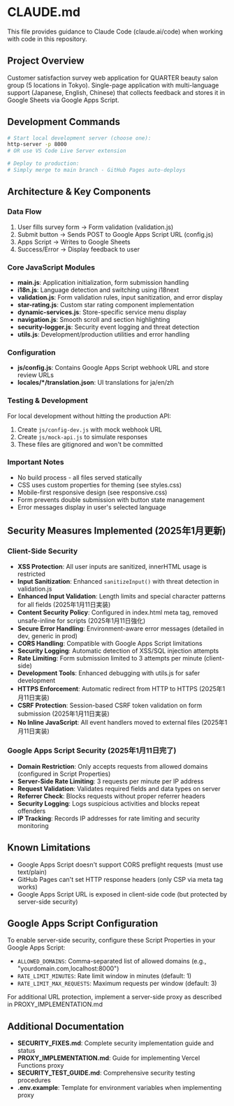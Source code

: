 # CLAUDE.md

This file provides guidance to Claude Code (claude.ai/code) when working with code in this repository.

## Project Overview
Customer satisfaction survey web application for QUARTER beauty salon group (5 locations in Tokyo). Single-page application with multi-language support (Japanese, English, Chinese) that collects feedback and stores it in Google Sheets via Google Apps Script.

## Development Commands
```bash
# Start local development server (choose one):
http-server -p 8000
# OR use VS Code Live Server extension

# Deploy to production:
# Simply merge to main branch - GitHub Pages auto-deploys
```

## Architecture & Key Components

### Data Flow
1. User fills survey form → Form validation (validation.js)
2. Submit button → Sends POST to Google Apps Script URL (config.js)
3. Apps Script → Writes to Google Sheets
4. Success/Error → Display feedback to user

### Core JavaScript Modules
- **main.js**: Application initialization, form submission handling
- **i18n.js**: Language detection and switching using i18next
- **validation.js**: Form validation rules, input sanitization, and error display
- **star-rating.js**: Custom star rating component implementation
- **dynamic-services.js**: Store-specific service menu display
- **navigation.js**: Smooth scroll and section highlighting
- **security-logger.js**: Security event logging and threat detection
- **utils.js**: Development/production utilities and error handling

### Configuration
- **js/config.js**: Contains Google Apps Script webhook URL and store review URLs
- **locales/*/translation.json**: UI translations for ja/en/zh

### Testing & Development
For local development without hitting the production API:
1. Create `js/config-dev.js` with mock webhook URL
2. Create `js/mock-api.js` to simulate responses
3. These files are gitignored and won't be committed

### Important Notes
- No build process - all files served statically
- CSS uses custom properties for theming (see styles.css)
- Mobile-first responsive design (see responsive.css)
- Form prevents double submission with button state management
- Error messages display in user's selected language

## Security Measures Implemented (2025年1月更新)

### Client-Side Security
- **XSS Protection**: All user inputs are sanitized, innerHTML usage is restricted
- **Input Sanitization**: Enhanced `sanitizeInput()` with threat detection in validation.js
- **Enhanced Input Validation**: Length limits and special character patterns for all fields (2025年1月11日実装)
- **Content Security Policy**: Configured in index.html meta tag, removed unsafe-inline for scripts (2025年1月11日強化)
- **Secure Error Handling**: Environment-aware error messages (detailed in dev, generic in prod)
- **CORS Handling**: Compatible with Google Apps Script limitations
- **Security Logging**: Automatic detection of XSS/SQL injection attempts
- **Rate Limiting**: Form submission limited to 3 attempts per minute (client-side)
- **Development Tools**: Enhanced debugging with utils.js for safer development
- **HTTPS Enforcement**: Automatic redirect from HTTP to HTTPS (2025年1月11日実装)
- **CSRF Protection**: Session-based CSRF token validation on form submission (2025年1月11日実装)
- **No Inline JavaScript**: All event handlers moved to external files (2025年1月11日実装)

### Google Apps Script Security (2025年1月11日完了)
- **Domain Restriction**: Only accepts requests from allowed domains (configured in Script Properties)
- **Server-Side Rate Limiting**: 3 requests per minute per IP address
- **Request Validation**: Validates required fields and data types on server
- **Referrer Check**: Blocks requests without proper referrer headers
- **Security Logging**: Logs suspicious activities and blocks repeat offenders
- **IP Tracking**: Records IP addresses for rate limiting and security monitoring

## Known Limitations
- Google Apps Script doesn't support CORS preflight requests (must use text/plain)
- GitHub Pages can't set HTTP response headers (only CSP via meta tag works)
- Google Apps Script URL is exposed in client-side code (but protected by server-side security)

## Google Apps Script Configuration
To enable server-side security, configure these Script Properties in your Google Apps Script:
- `ALLOWED_DOMAINS`: Comma-separated list of allowed domains (e.g., "yourdomain.com,localhost:8000")
- `RATE_LIMIT_MINUTES`: Rate limit window in minutes (default: 1)
- `RATE_LIMIT_MAX_REQUESTS`: Maximum requests per window (default: 3)

For additional URL protection, implement a server-side proxy as described in PROXY_IMPLEMENTATION.md

## Additional Documentation
- **SECURITY_FIXES.md**: Complete security implementation guide and status
- **PROXY_IMPLEMENTATION.md**: Guide for implementing Vercel Functions proxy
- **SECURITY_TEST_GUIDE.md**: Comprehensive security testing procedures
- **.env.example**: Template for environment variables when implementing proxy